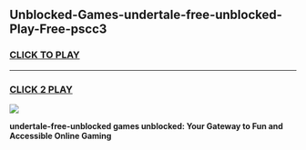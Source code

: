 
## Unblocked-Games-undertale-free-unblocked-Play-Free-pscc3
<h3>
<a href="https://premium76.site?title=undertale-free-unblocked&ref=19M">CLICK TO PLAY</a></h3>
<hr>

<h3>
<a href="https://premium76.site?title=undertale-free-unblocked&ref=19M">CLICK 2 PLAY</a>
  
</h3>

<a href="https://premium76.site?title=undertale-free-unblocked&ref=19M"><img src="https://clearcache.store/games.png"></a>


**undertale-free-unblocked games unblocked: Your Gateway to Fun and Accessible Online Gaming**
